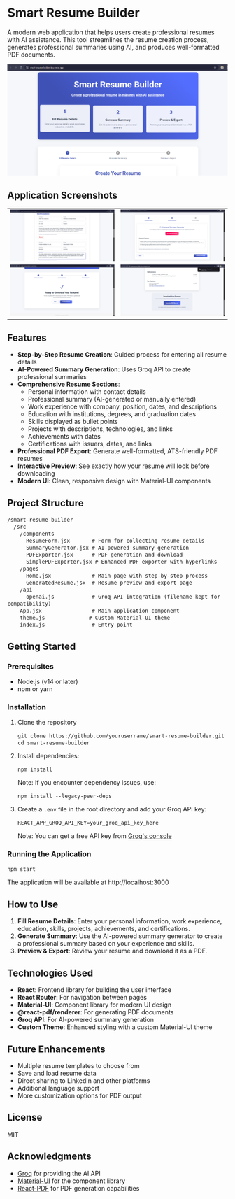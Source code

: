 # Smart Resume Builder

A modern web application that helps users create professional resumes with AI assistance. This tool streamlines the resume creation process, generates professional summaries using AI, and produces well-formatted PDF documents.

![Smart Resume Builder](screenshots/home.png)

## Application Screenshots

<table>
  <tr>
    <td><img src="screenshots/work exp.png" alt="Work Experience" width="100%"></td>
    <td><img src="screenshots/summary.png" alt="Summary Generation" width="100%"></td>
  </tr>
  <tr>
    <td><img src="screenshots/preview.png" alt="Resume Preview" width="100%"></td>
    <td><img src="screenshots/resume.png" alt="PDF Export" width="100%"></td>
  </tr>
</table>


## Features

- **Step-by-Step Resume Creation**: Guided process for entering all resume details
- **AI-Powered Summary Generation**: Uses Groq API to create professional summaries
- **Comprehensive Resume Sections**:
  - Personal information with contact details
  - Professional summary (AI-generated or manually entered)
  - Work experience with company, position, dates, and descriptions
  - Education with institutions, degrees, and graduation dates
  - Skills displayed as bullet points
  - Projects with descriptions, technologies, and links
  - Achievements with dates
  - Certifications with issuers, dates, and links
- **Professional PDF Export**: Generate well-formatted, ATS-friendly PDF resumes
- **Interactive Preview**: See exactly how your resume will look before downloading
- **Modern UI**: Clean, responsive design with Material-UI components

## Project Structure

```
/smart-resume-builder
  /src
    /components
      ResumeForm.jsx       # Form for collecting resume details
      SummaryGenerator.jsx # AI-powered summary generation
      PDFExporter.jsx      # PDF generation and download
      SimplePDFExporter.jsx # Enhanced PDF exporter with hyperlinks
    /pages
      Home.jsx             # Main page with step-by-step process
      GeneratedResume.jsx  # Resume preview and export page
    /api
      openai.js            # Groq API integration (filename kept for compatibility)
    App.jsx                # Main application component
    theme.js              # Custom Material-UI theme
    index.js               # Entry point
```

## Getting Started

### Prerequisites

- Node.js (v14 or later)
- npm or yarn

### Installation

1. Clone the repository
   ```
   git clone https://github.com/yourusername/smart-resume-builder.git
   cd smart-resume-builder
   ```

2. Install dependencies:
   ```
   npm install
   ```
   
   Note: If you encounter dependency issues, use:
   ```
   npm install --legacy-peer-deps
   ```

3. Create a `.env` file in the root directory and add your Groq API key:
   ```
   REACT_APP_GROQ_API_KEY=your_groq_api_key_here
   ```
   
   Note: You can get a free API key from [Groq's console](https://console.groq.com/)

### Running the Application

```
npm start
```

The application will be available at http://localhost:3000

## How to Use

1. **Fill Resume Details**: Enter your personal information, work experience, education, skills, projects, achievements, and certifications.
2. **Generate Summary**: Use the AI-powered summary generator to create a professional summary based on your experience and skills.
3. **Preview & Export**: Review your resume and download it as a PDF.

## Technologies Used

- **React**: Frontend library for building the user interface
- **React Router**: For navigation between pages
- **Material-UI**: Component library for modern UI design
- **@react-pdf/renderer**: For generating PDF documents
- **Groq API**: For AI-powered summary generation
- **Custom Theme**: Enhanced styling with a custom Material-UI theme

## Future Enhancements

- Multiple resume templates to choose from
- Save and load resume data
- Direct sharing to LinkedIn and other platforms
- Additional language support
- More customization options for PDF output

## License

MIT

## Acknowledgments

- [Groq](https://groq.com/) for providing the AI API
- [Material-UI](https://mui.com/) for the component library
- [React-PDF](https://react-pdf.org/) for PDF generation capabilities
